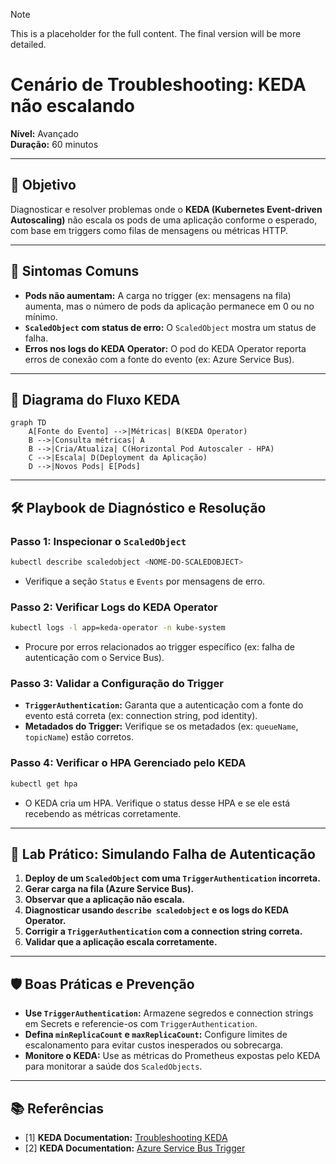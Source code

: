 > [!NOTE]
> This is a placeholder for the full content. The final version will be more detailed.

# Cenário de Troubleshooting: KEDA não escalando

**Nível:** Avançado  
**Duração:** 60 minutos

---

## 🎯 Objetivo

Diagnosticar e resolver problemas onde o **KEDA (Kubernetes Event-driven Autoscaling)** não escala os pods de uma aplicação conforme o esperado, com base em triggers como filas de mensagens ou métricas HTTP.

---

## 🚨 Sintomas Comuns

- **Pods não aumentam:** A carga no trigger (ex: mensagens na fila) aumenta, mas o número de pods da aplicação permanece em 0 ou no mínimo.
- **`ScaledObject` com status de erro:** O `ScaledObject` mostra um status de falha.
- **Erros nos logs do KEDA Operator:** O pod do KEDA Operator reporta erros de conexão com a fonte do evento (ex: Azure Service Bus).

---

## 🎨 Diagrama do Fluxo KEDA

```mermaid
graph TD
    A[Fonte do Evento] -->|Métricas| B(KEDA Operator)
    B -->|Consulta métricas| A
    B -->|Cria/Atualiza| C(Horizontal Pod Autoscaler - HPA)
    C -->|Escala| D(Deployment da Aplicação)
    D -->|Novos Pods| E[Pods]
```

---

## 🛠️ Playbook de Diagnóstico e Resolução

### Passo 1: Inspecionar o `ScaledObject`

```bash
kubectl describe scaledobject <NOME-DO-SCALEDOBJECT>
```

- Verifique a seção `Status` e `Events` por mensagens de erro.

### Passo 2: Verificar Logs do KEDA Operator

```bash
kubectl logs -l app=keda-operator -n kube-system
```

- Procure por erros relacionados ao trigger específico (ex: falha de autenticação com o Service Bus).

### Passo 3: Validar a Configuração do Trigger

- **`TriggerAuthentication`:** Garanta que a autenticação com a fonte do evento está correta (ex: connection string, pod identity).
- **Metadados do Trigger:** Verifique se os metadados (ex: `queueName`, `topicName`) estão corretos.

### Passo 4: Verificar o HPA Gerenciado pelo KEDA

```bash
kubectl get hpa
```

- O KEDA cria um HPA. Verifique o status desse HPA e se ele está recebendo as métricas corretamente.

---

## 🧪 Lab Prático: Simulando Falha de Autenticação

1.  **Deploy de um `ScaledObject` com uma `TriggerAuthentication` incorreta.**
2.  **Gerar carga na fila (Azure Service Bus).**
3.  **Observar que a aplicação não escala.**
4.  **Diagnosticar usando `describe scaledobject` e os logs do KEDA Operator.**
5.  **Corrigir a `TriggerAuthentication` com a connection string correta.**
6.  **Validar que a aplicação escala corretamente.**

---

## 🛡️ Boas Práticas e Prevenção

- **Use `TriggerAuthentication`:** Armazene segredos e connection strings em Secrets e referencie-os com `TriggerAuthentication`.
- **Defina `minReplicaCount` e `maxReplicaCount`:** Configure limites de escalonamento para evitar custos inesperados ou sobrecarga.
- **Monitore o KEDA:** Use as métricas do Prometheus expostas pelo KEDA para monitorar a saúde dos `ScaledObjects`.

---

## 📚 Referências

- [1] **KEDA Documentation:** [Troubleshooting KEDA](https://keda.sh/docs/2.10/troubleshooting/)
- [2] **KEDA Documentation:** [Azure Service Bus Trigger](https://keda.sh/docs/2.10/scalers/azure-service-bus/)

